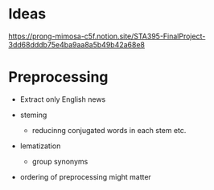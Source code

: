 # Ideas

https://prong-mimosa-c5f.notion.site/STA395-FinalProject-3dd68dddb75e4ba9aa8a5b49b42a68e8

# Preprocessing







- Extract only English news 


- steming
  - reducinng conjugated words in each stem etc.  
- lematization 
  - group synonyms 
- ordering of preprocessing might matter 
